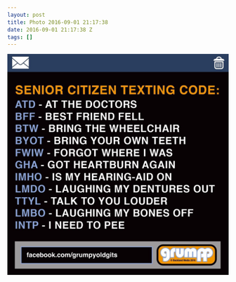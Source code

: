 ```yaml
---
layout: post
title: Photo 2016-09-01 21:17:38
date: 2016-09-01 21:17:38 Z
tags: []
---
```

![](/media/2016/09/149808372559.jpg)

